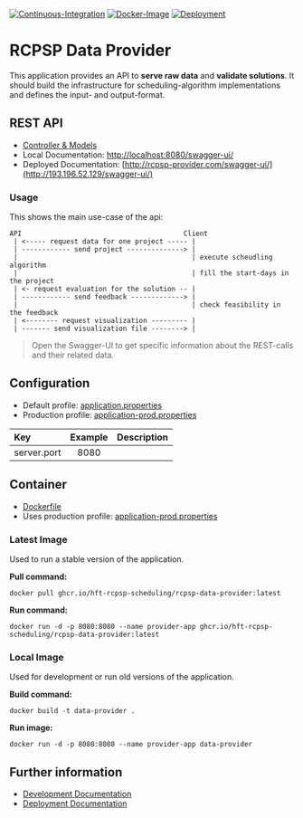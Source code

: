 [![Continuous-Integration](https://github.com/hft-rcpsp-scheduling/rcpsp-data-provider/actions/workflows/ci.yml/badge.svg)](https://github.com/hft-rcpsp-scheduling/rcpsp-data-provider/actions/workflows/ci.yml)
[![Docker-Image](https://github.com/hft-rcpsp-scheduling/rcpsp-data-provider/actions/workflows/docker-image.yml/badge.svg)](https://github.com/hft-rcpsp-scheduling/rcpsp-data-provider/actions/workflows/docker-image.yml)
[![Deployment](https://github.com/hft-rcpsp-scheduling/rcpsp-data-provider/actions/workflows/deployment.yml/badge.svg)](https://github.com/hft-rcpsp-scheduling/rcpsp-data-provider/actions/workflows/deployment.yml)

# RCPSP Data Provider

This application provides an API to __serve raw data__ and __validate solutions__. It should build the infrastructure
for scheduling-algorithm implementations and defines the input- and output-format.

## REST API

* [Controller & Models](src/main/java/com/hft/provider/controller)
* Local Documentation: [http://localhost:8080/swagger-ui/](http://localhost:8080/swagger-ui/)
* Deployed Documentation: [http://rcpsp-provider.com/swagger-ui/](http://193.196.52.129/swagger-ui/)

### Usage

This shows the main use-case of the api:

```
API                                        Client
 | <----- request data for one project ----- | 
 | ------------ send project --------------> |   
 |                                           | execute scheudling algorithm
 |                                           | fill the start-days in the project
 | <- request evaluation for the solution -- |
 | ------------ send feedback -------------> |                          
 |                                           | check feasibility in the feedback
 | <-------- request visualization --------- |
 | ------- send visualization file --------> |
```

> Open the Swagger-UI to get specific information about the REST-calls and their related data.

## Configuration

* Default profile: [application.properties](src/main/resources/application.properties)
* Production profile: [application-prod.properties](src/main/resources/application-prod.properties)

| Key         | Example | Description |
|:------------|:-------:|:------------|
| server.port |  8080   |             |

## Container

* [Dockerfile](Dockerfile)
* Uses production profile: [application-prod.properties](src/main/resources/application-prod.properties)

### Latest Image

Used to run a stable version of the application.

__Pull command:__

```shell
docker pull ghcr.io/hft-rcpsp-scheduling/rcpsp-data-provider:latest
```

__Run command:__

```shell
docker run -d -p 8080:8080 --name provider-app ghcr.io/hft-rcpsp-scheduling/rcpsp-data-provider:latest
```

### Local Image

Used for development or run old versions of the application.

__Build command:__

```shell
docker build -t data-provider .
```

__Run image:__

```shell
docker run -d -p 8080:8080 --name provider-app data-provider
```

## Further information

* [Development Documentation](.doc/development.md)
* [Deployment Documentation](.doc/deployment.md)
